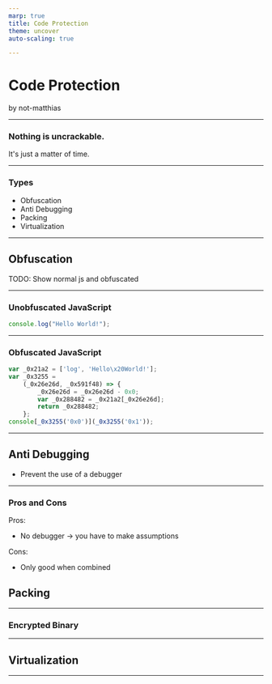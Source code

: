 ```yaml
---
marp: true
title: Code Protection
theme: uncover
auto-scaling: true

---
```


# <!-- fit --> Code Protection
by not-matthias

---

### Nothing is uncrackable. 

It's just a matter of time.

---

### Types

- Obfuscation
- Anti Debugging
- Packing 
- Virtualization

---

## Obfuscation

TODO: Show normal js and obfuscated

---

### Unobfuscated JavaScript

<!-- @auto-scaling -->
<!-- footer: 'Obfuscated with obfuscator.io' -->

```javascript
console.log("Hello World!");
```


--- 

### Obfuscated JavaScript

<!-- footer: 'Obfuscated with obfuscator.io' -->

```javascript
var _0x21a2 = ['log', 'Hello\x20World!'];
var _0x3255 =
    (_0x26e26d, _0x591f48) => {
        _0x26e26d = _0x26e26d - 0x0; 
        var _0x288482 = _0x21a2[_0x26e26d];
        return _0x288482;
    };
console[_0x3255('0x0')](_0x3255('0x1'));
```

---

## Anti Debugging

- Prevent the use of a debugger

---

### Pros and Cons

Pros: 
- No debugger -> you have to make assumptions

Cons: 
- Only good when combined

## Packing

--- 

### Encrypted Binary


---

## Virtualization


---